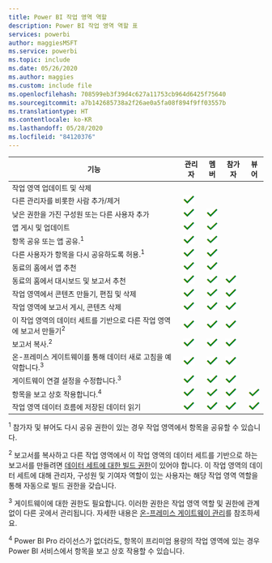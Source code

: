 ```yaml
---
title: Power BI 작업 영역 역할
description: Power BI 작업 영역 역할 표
services: powerbi
author: maggiesMSFT
ms.service: powerbi
ms.topic: include
ms.date: 05/26/2020
ms.author: maggies
ms.custom: include file
ms.openlocfilehash: 708599eb3f39d4c627a11753cb964d6425f75640
ms.sourcegitcommit: a7b142685738a2f26ae0a5fa08f894f9ff03557b
ms.translationtype: HT
ms.contentlocale: ko-KR
ms.lasthandoff: 05/28/2020
ms.locfileid: "84120376"
---
```

|기능   | 관리자  | 멤버  | 참가자  | 뷰어 |
|---|---|---|---|---|
| 작업 영역 업데이트 및 삭제  |  |   |   |   | 
| 다른 관리자를 비롯한 사람 추가/제거  |  ![예 확인 표시](media/power-bi-workspace-roles-table/green-checkmark.png) |   |   |   |
| 낮은 권한을 가진 구성원 또는 다른 사용자 추가  |  ![예 확인 표시](media/power-bi-workspace-roles-table/green-checkmark.png) | ![예 확인 표시](media/power-bi-workspace-roles-table/green-checkmark.png)  |   |   |
| 앱 게시 및 업데이트 |  ![예 확인 표시](media/power-bi-workspace-roles-table/green-checkmark.png) | ![예 확인 표시](media/power-bi-workspace-roles-table/green-checkmark.png)  |   |   |
| 항목 공유 또는 앱 공유.<sup>1</sup> |  ![예 확인 표시](media/power-bi-workspace-roles-table/green-checkmark.png) | ![예 확인 표시](media/power-bi-workspace-roles-table/green-checkmark.png)  |   |   |
| 다른 사용자가 항목을 다시 공유하도록 허용.<sup>1</sup> |  ![예 확인 표시](media/power-bi-workspace-roles-table/green-checkmark.png) | ![예 확인 표시](media/power-bi-workspace-roles-table/green-checkmark.png)  |   |   |
| 동료의 홈에서 앱 추천 |  ![예 확인 표시](media/power-bi-workspace-roles-table/green-checkmark.png) | ![예 확인 표시](media/power-bi-workspace-roles-table/green-checkmark.png)  |   |   |
| 동료의 홈에서 대시보드 및 보고서 추천 |  ![예 확인 표시](media/power-bi-workspace-roles-table/green-checkmark.png) | ![예 확인 표시](media/power-bi-workspace-roles-table/green-checkmark.png)  | ![예 확인 표시](media/power-bi-workspace-roles-table/green-checkmark.png) |   |
| 작업 영역에서 콘텐츠 만들기, 편집 및 삭제  |  ![예 확인 표시](media/power-bi-workspace-roles-table/green-checkmark.png) | ![예 확인 표시](media/power-bi-workspace-roles-table/green-checkmark.png)  | ![예 확인 표시](media/power-bi-workspace-roles-table/green-checkmark.png)  |   |
| 작업 영역에 보고서 게시, 콘텐츠 삭제  |  ![예 확인 표시](media/power-bi-workspace-roles-table/green-checkmark.png) | ![예 확인 표시](media/power-bi-workspace-roles-table/green-checkmark.png)  | ![예 확인 표시](media/power-bi-workspace-roles-table/green-checkmark.png)  |   |
| 이 작업 영역의 데이터 세트를 기반으로 다른 작업 영역에 보고서 만들기<sup>2</sup> |  ![예 확인 표시](media/power-bi-workspace-roles-table/green-checkmark.png) | ![예 확인 표시](media/power-bi-workspace-roles-table/green-checkmark.png)  | ![예 확인 표시](media/power-bi-workspace-roles-table/green-checkmark.png)  |   |
| 보고서 복사.<sup>2</sup> | ![예 확인 표시](media/power-bi-workspace-roles-table/green-checkmark.png) | ![예 확인 표시](media/power-bi-workspace-roles-table/green-checkmark.png) | ![예 확인 표시](media/power-bi-workspace-roles-table/green-checkmark.png) |  |
| 온-프레미스 게이트웨이를 통해 데이터 새로 고침을 예약합니다.<sup>3</sup> | ![예 확인 표시](media/power-bi-workspace-roles-table/green-checkmark.png) | ![예 확인 표시](media/power-bi-workspace-roles-table/green-checkmark.png) | ![예 확인 표시](media/power-bi-workspace-roles-table/green-checkmark.png) |  |
| 게이트웨이 연결 설정을 수정합니다.<sup>3</sup> | ![예 확인 표시](media/power-bi-workspace-roles-table/green-checkmark.png) | ![예 확인 표시](media/power-bi-workspace-roles-table/green-checkmark.png) | ![예 확인 표시](media/power-bi-workspace-roles-table/green-checkmark.png) |  |
| 항목을 보고 상호 작용합니다.<sup>4</sup> |  ![예 확인 표시](media/power-bi-workspace-roles-table/green-checkmark.png) | ![예 확인 표시](media/power-bi-workspace-roles-table/green-checkmark.png)  | ![예 확인 표시](media/power-bi-workspace-roles-table/green-checkmark.png)  | ![예 확인 표시](media/power-bi-workspace-roles-table/green-checkmark.png)  |
| 작업 영역 데이터 흐름에 저장된 데이터 읽기 | ![예 확인 표시](media/power-bi-workspace-roles-table/green-checkmark.png) | ![예 확인 표시](media/power-bi-workspace-roles-table/green-checkmark.png) | ![예 확인 표시](media/power-bi-workspace-roles-table/green-checkmark.png) | ![예 확인 표시](media/power-bi-workspace-roles-table/green-checkmark.png) |

<sup>1</sup> 참가자 및 뷰어도 다시 공유 권한이 있는 경우 작업 영역에서 항목을 공유할 수 있습니다.

<sup>2</sup> 보고서를 복사하고 다른 작업 영역에서 이 작업 영역의 데이터 세트를 기반으로 하는 보고서를 만들려면 [데이터 세트에 대한 빌드 권한](../connect-data/service-datasets-build-permissions.md)이 있어야 합니다. 이 작업 영역의 데이터 세트에 대해 관리자, 구성원 및 기여자 역할이 있는 사용자는 해당 작업 영역 역할을 통해 자동으로 빌드 권한을 갖습니다.

<sup>3</sup> 게이트웨이에 대한 권한도 필요합니다. 이러한 권한은 작업 영역 역할 및 권한에 관계없이 다른 곳에서 관리됩니다. 자세한 내용은 [온-프레미스 게이트웨이 관리](https://docs.microsoft.com/data-integration/gateway/service-gateway-manage)를 참조하세요.

<sup>4</sup> Power BI Pro 라이선스가 없더라도, 항목이 프리미엄 용량의 작업 영역에 있는 경우 Power BI 서비스에서 항목을 보고 상호 작용할 수 있습니다.

